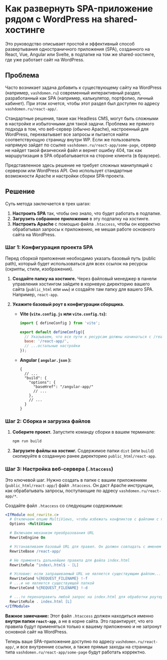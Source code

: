 # Как развернуть SPA-приложение рядом с WordPress на shared-хостинге

Это руководство описывает простой и эффективный способ развертывания одностраничного приложения (SPA), созданного на React, Vue, Angular или Svelte, в подпапке на том же shared-хостинге, где уже работает сайт на WordPress.

## Проблема

Часто возникает задача добавить к существующему сайту на WordPress (например, `vashdomen.ru`) современный интерактивный раздел, разработанный как SPA (например, калькулятор, портфолио, личный кабинет). При этом хочется, чтобы этот раздел был доступен по адресу `vashdomen.ru/react-app/`.

Стандартные решения, такие как Headless CMS, могут быть сложными в настройке и избыточными для такой задачи. Проблема же прямого подхода в том, что веб-сервер (обычно Apache), настроенный для WordPress, перехватывает все запросы и пытается найти соответствующую страницу внутри WP. Если же пользователь напрямую зайдет по ссылке `vashdomen.ru/react-app/some-page`, сервер не найдет такой физический файл и вернет ошибку 404, так как маршрутизация в SPA обрабатывается на стороне клиента (в браузере).

Представленное здесь решение не требует сложных манипуляций с сервером или WordPress API. Оно использует стандартные возможности Apache и настройки сборки SPA-проекта.

## Решение

Суть метода заключается в трех шагах:
1.  **Настроить SPA** так, чтобы оно знало, что будет работать в подпапке.
2.  **Загрузить собранное приложение** в эту подпапку на хостинге.
3.  **Настроить Apache** с помощью файла `.htaccess`, чтобы он корректно обрабатывал запросы к приложению, не мешая работе основного сайта на WordPress.

### Шаг 1: Конфигурация проекта SPA

Перед сборкой приложения необходимо указать базовый путь (public path), который будет использоваться для всех ссылок на ресурсы (скрипты, стили, изображения).

1.  **Создайте папку на хостинге.** Через файловый менеджер в панели управления хостингом зайдите в корневую директорию вашего сайта (`public_html` или `www`) и создайте там папку для вашего SPA. Например, `react-app`.

2.  **Укажите базовый роут в конфигурации сборщика.**
    *   **Vite (`vite.config.js` или `vite.config.ts`):**
        ```javascript
        import { defineConfig } from 'vite';

        export default defineConfig({
          // Указываем, что все пути к ресурсам должны начинаться с /react-app/
          base: '/react-app/',
          // ...остальные настройки
        });
        ```
    *   **Angular ( `angular.json` ):**
        ```json5
        {
          // ...
          "build": {
            "options": {
              "baseHref": "/angular-app/"
              // ...
            },
            // ...
          }
        }
        ```

### Шаг 2: Сборка и загрузка файлов

1.  **Соберите проект.** Запустите команду сборки в вашем терминале:
    ```bash
    npm run build
    ```
2.  **Загрузите файлы на хостинг.** Содержимое папки `dist` (или `build`) скопируйте в созданную ранее директорию `public_html/react-app`.

### Шаг 3: Настройка веб-сервера (`.htaccess`)

Это ключевой шаг. Нужно создать в папке с вашим приложением (`public_html/react-app/`) файл `.htaccess`. Он даст Apache инструкции, как обрабатывать запросы, поступающие по адресу `vashdomen.ru/react-app/*`.

Создайте файл `.htaccess` со следующим содержимым:

```apache
<IfModule mod_rewrite.c>
  # Отключаем опцию MultiViews, чтобы избежать конфликтов с файлами с похожими именами.
  Options -MultiViews

  # Включаем механизм преобразования URL
  RewriteEngine On

  # Устанавливаем базовый URL для правил. Он должен совпадать с именем папки.
  RewriteBase /react-app/

  # Не применять дальнейшие правила для файла index.html
  RewriteRule ^index\.html$ - [L]

  # Условие: если запрашиваемый URL не является существующим файлом...
  RewriteCond %{REQUEST_FILENAME} !-f
  # ...и не является существующей папкой
  RewriteCond %{REQUEST_FILENAME} !-d

  # ...то перенаправить любой запрос на index.html для обработки роутером SPA.
  RewriteRule . index.html [L]
</IfModule>
```

**Важное замечание:** Этот файл `.htaccess` должен находиться именно **внутри папки `react-app`**, а не в корне сайта. Это гарантирует, что его правила будут применяться только к вашему приложению и не затронут основной сайт на WordPress.

Теперь ваше SPA-приложение доступно по адресу `vashdomen.ru/react-app/`, и все внутренние ссылки, а также прямые заходы на страницы типа `vashdomen.ru/react-app/some-page` будут работать корректно.
